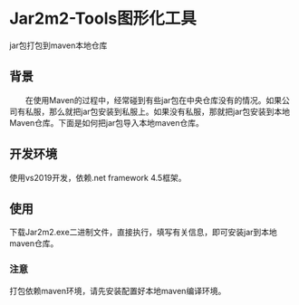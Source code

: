 # Jar2m2-Tools图形化工具
jar包打包到maven本地仓库

## 背景
  在使用Maven的过程中，经常碰到有些jar包在中央仓库没有的情况。如果公司有私服，那么就把jar包安装到私服上。如果没有私服，那就把jar包安装到本地Maven仓库。下面是如何把jar包导入本地maven仓库。
  
## 开发环境
  使用vs2019开发，依赖.net framework 4.5框架。
## 使用
  下载Jar2m2.exe二进制文件，直接执行，填写有关信息，即可安装jar到本地maven仓库。
### 注意
打包依赖maven环境，请先安装配置好本地maven编译环境。
